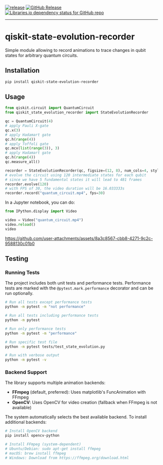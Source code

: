 [![release](https://github.com/sarumaj/qiskit-state-evolution-recorder/actions/workflows/release.yml/badge.svg)](https://github.com/sarumaj/qiskit-state-evolution-recorder/actions/workflows/release.yml)
[![GitHub Release](https://img.shields.io/github/v/release/sarumaj/qiskit-state-evolution-recorder?logo=github)](https://github.com/sarumaj/qiskit-state-evolution-recorder/releases/latest)
[![Libraries.io dependency status for GitHub repo](https://img.shields.io/librariesio/github/sarumaj/qiskit-state-evolution-recorder)](https://github.com/sarumaj/qiskit-state-evolution-recorder/blob/main/requirements.txt)

---

# qiskit-state-evolution-recorder

Simple module allowing to record animations to trace changes in qubit states for arbitrary quantum circuits.

## Installation

```bash
pip install qiskit-state-evolution-recorder
```

## Usage

```python
from qiskit.circuit import QuantumCircuit
from qiskit_state_evolution_recorder import StateEvolutionRecorder

qc = QuantumCircuit(4)
# apply Pauli X-gate
qc.x(3)
# apply Hadamart gate
qc.h(range(4))
# apply Toffoli gate
qc.mcx(list(range(3)), 3)
# apply Hadamart gate
qc.h(range(4))
qc.measure_all()

recorder = StateEvolutionRecorder(qc, figsize=(12, 8), num_cols=4, style={'name': 'bw'})
# evolve the circuit using 120 intermediate states for each qubit
# since we have 5 fundamental states it will lead to 481 frames
recorder.evolve(120)
# with FPS of 30, the video duration will be 16.033333s
recorder.record("quantum_circuit.mp4", fps=30)
```

In a Jupyter notebook, you can do:

```python
from IPython.display import Video

video = Video("quantum_circuit.mp4")
video.reload()
video
```

https://github.com/user-attachments/assets/8a3c8567-cbb8-4271-9c2c-9588130c01b0

## Testing

### Running Tests

The project includes both unit tests and performance tests. Performance tests are marked with the `@pytest.mark.performance` decorator and can be run optionally.

```bash
# Run all tests except performance tests
python -m pytest -m "not performance"

# Run all tests including performance tests
python -m pytest

# Run only performance tests
python -m pytest -m "performance"

# Run specific test file
python -m pytest tests/test_state_evolution.py

# Run with verbose output
python -m pytest -v
```

### Backend Support

The library supports multiple animation backends:

- **FFmpeg** (default, preferred): Uses matplotlib's FuncAnimation with FFmpeg
- **OpenCV**: Uses OpenCV for video creation (fallback when FFmpeg is not available)

The system automatically selects the best available backend. To install additional backends:

```bash
# Install OpenCV backend
pip install opencv-python

# Install FFmpeg (system-dependent)
# Ubuntu/Debian: sudo apt-get install ffmpeg
# macOS: brew install ffmpeg
# Windows: Download from https://ffmpeg.org/download.html
```
